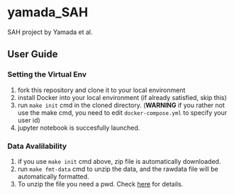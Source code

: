 # yamada_SAH
SAH project by Yamada et al.

## User Guide
### Setting the Virtual Env
1. fork this repository and clone it to your local environment
2. install Docker into your local environment (if already satisfied, skip this)
3. run `make init` cmd in the cloned directory. (**WARNING** if you rather not use the make cmd, you need to edit `docker-compose.yml` to specify your user id)
4. jupyter notebook is succesfully launched.

### Data Avalilability
1. if you use `make init` cmd above, zip file is automatically downloaded.
2. run `make fmt-data` cmd to unzip the data, and the rawdata file will be automatically formatted.
2. To unzip the file you need a pwd. Check [here](https://docs.google.com/document/d/1mWYTNaSMP3A-MsR-W2q6ocpkTeiid-B0yP-AFFaHDxE/edit?usp=sharing) for details.

